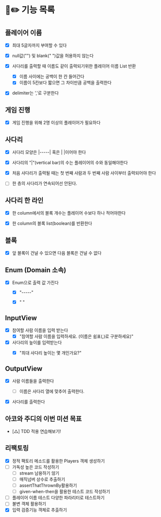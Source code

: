 #  🎒✏️ 기능 목록 

## 플레이어 이름
- [x] 최대 5글자까지 부여할 수 있다
- [x] null값("") 및 blank(" ")값을 허용하지 않는다
- [x] 사다리를 출력할 때 이름도 같이 출력되기위한 플레이어 이름 List 반환
  - [x] 이름 사이에는 공백이 한 칸 들어간다
  - [x] 이름이 5칸보다 짧으면 그 차이만큼 공백을 출력한다 
- [x] delimiter는 ','로 구분한다


## 게임 진행
- [x] 게임 진행을 위해 2명 이상의 플레이어가 필요하다


## 사다리
- [x] 사다리 모양은 |-----| 혹은 |     |이어야 한다 
- [x] 사다리의 "|"(vertical bar)의 수는 플레이어의 수와 동일해야한다
- [x] 처음 사다리가 출력될 때는 첫 번째 사람과 두 번째 사람 사이부터 출력되어야 한다
- [ ] 한 층의 사다리가 연속되어선 안된다.


## 사다리 한 라인
- [x] 한 column에서의 블록 개수는 플레이어 수보다 하나 적어야한다
- [x] 한 column의 블록 list(boolean)를 반환한다


## 블록
- [x] 앞 블록이 건널 수 있으면 다음 블록은 건널 수 없다


## Enum (Domain 소속)
- [x] Enum으로 출력 값 가진다
  - [x] "-----"
  - [x] "     "


## InputView
- [x] 참여할 사람 이름을 입력 받는다
  - [x] "참여할 사람 이름을 입력하세요. (이름은 쉼표(,)로 구분하세요)"
- [x] 사다리의 높이를 입력받는다
  - [x] "최대 사다리 높이는 몇 개인가요?"


## OutputView
- [x] 사람 이름들을 출력한다
  - [ ] 이름은 사다리 열에 맞추어 출력한다.
- [x] 사다리를 출력한다


## 아코와 주디의 이번 미션 목표
- [△] TDD 적용 연습해보기!


## 리팩토링
- [x] 정적 팩토리 메소드를 활용한 Players 객체 생성하기
- [ ] 가독성 높은 코드 작성하기
  - [ ] stream 남용하기 않기
  - [ ] 매직넘버 상수로 추출하기
  - [ ] assertThatThrownBy활용하기
  - [ ] given-when-then을 활용한 테스트 코드 작성하기
- [ ] 플레이어 이름 테스트 다양한 파라리터로 테스트하기
- [ ] 불변 객체 활용하기
- [x] 입력 검증기능 객체로 추출하기